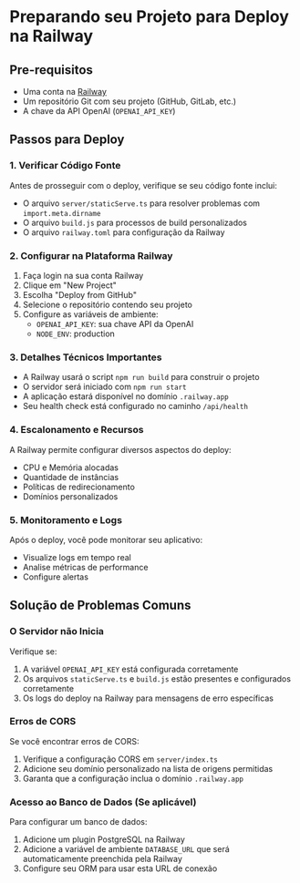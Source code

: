 # Preparando seu Projeto para Deploy na Railway

## Pre-requisitos

- Uma conta na [Railway](https://railway.app)
- Um repositório Git com seu projeto (GitHub, GitLab, etc.)
- A chave da API OpenAI (`OPENAI_API_KEY`)

## Passos para Deploy

### 1. Verificar Código Fonte

Antes de prosseguir com o deploy, verifique se seu código fonte inclui:

- O arquivo `server/staticServe.ts` para resolver problemas com `import.meta.dirname` 
- O arquivo `build.js` para processos de build personalizados
- O arquivo `railway.toml` para configuração da Railway

### 2. Configurar na Plataforma Railway

1. Faça login na sua conta Railway
2. Clique em "New Project"
3. Escolha "Deploy from GitHub"
4. Selecione o repositório contendo seu projeto
5. Configure as variáveis de ambiente:
   - `OPENAI_API_KEY`: sua chave API da OpenAI
   - `NODE_ENV`: production

### 3. Detalhes Técnicos Importantes

- A Railway usará o script `npm run build` para construir o projeto
- O servidor será iniciado com `npm run start`
- A aplicação estará disponível no domínio `.railway.app`
- Seu health check está configurado no caminho `/api/health`

### 4. Escalonamento e Recursos

A Railway permite configurar diversos aspectos do deploy:

- CPU e Memória alocadas
- Quantidade de instâncias
- Políticas de redirecionamento
- Domínios personalizados

### 5. Monitoramento e Logs

Após o deploy, você pode monitorar seu aplicativo:

- Visualize logs em tempo real
- Analise métricas de performance
- Configure alertas

## Solução de Problemas Comuns

### O Servidor não Inicia

Verifique se:

1. A variável `OPENAI_API_KEY` está configurada corretamente
2. Os arquivos `staticServe.ts` e `build.js` estão presentes e configurados corretamente
3. Os logs do deploy na Railway para mensagens de erro específicas

### Erros de CORS

Se você encontrar erros de CORS:

1. Verifique a configuração CORS em `server/index.ts`
2. Adicione seu domínio personalizado na lista de origens permitidas
3. Garanta que a configuração inclua o domínio `.railway.app`

### Acesso ao Banco de Dados (Se aplicável)

Para configurar um banco de dados:

1. Adicione um plugin PostgreSQL na Railway
2. Adicione a variável de ambiente `DATABASE_URL` que será automaticamente preenchida pela Railway
3. Configure seu ORM para usar esta URL de conexão